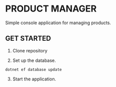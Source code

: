 # PRODUCT MANAGER

Simple console application for managing products.

## GET STARTED

1. Clone repository

2. Set up the database.

`dotnet ef database update`

3. Start the application.
